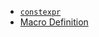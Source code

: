 - [`constexpr`](https://github.com/ElijahGCHEN/TIL/blob/main/c++/trivia.md#constexpr)
- [Macro Definition](../c++/macro-definition.md)
